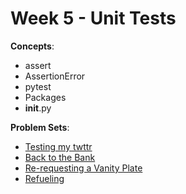 # Week 5 - Unit Tests

**Concepts**:
- assert
- AssertionError
- pytest
- Packages
- __init__.py

**Problem Sets**:

- [Testing my twttr](https://github.com/Snoower/cs50p-introduction-to-programming-with-python/tree/main/week-5/test_twttr)
- [Back to the Bank]()
- [Re-requesting a Vanity Plate]()
- [Refueling]()

